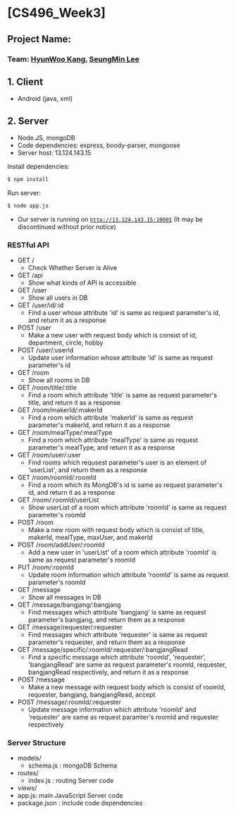 # [CS496_Week3]
## Project Name: 
### Team: [HyunWoo Kang](https://github.com/hyunOO), [SeungMin Lee](https://github.com/iamlsm97)

## 1. Client
- Android (java, xml)


## 2. Server
- Node.JS, mongoDB
- Code dependencies: express, boody-parser, mongoose
- Server host: 13.124.143.15

Install dependencies:
```bash
$ npm install
```
Run server:
```bash
$ node app.js
```

- Our server is running on [`http://13.124.143.15:10001`](http://13.124.143.15:10001) (It may be discontinued without prior notice)

### RESTful API
- GET /
    - Check Whether Server is Alive
- GET /api
    - Show what kinds of API is accessible
- GET /user
    - Show all users in DB
- GET /user/id/:id
    - Find a user whose attribute 'id' is same as request parameter's id, and return it as a response
- POST /user
    - Make a new user with request body which is consist of id, department, circle, hobby
- POST /user/:userId
    - Update user information whose attribute 'id' is same as request parameter's id
- GET /room
    - Show all rooms in DB
- GET /room/title/:title
    - Find a room which attribute 'title' is same as request parameter's title, and return it as a response
- GET /room/makerId/:makerId
    - Find a room which attribute 'makerId' is same as request parameter's makerId, and return it as a response
- GET /room/mealType/:mealType
    - Find a room which attribute 'mealType' is same as request parameter's mealType, and return it as a response
- GET /room/user/:user
    - Find rooms which requsest parameter's user is an element of 'userList', and return them as a response
- GET /room/roomId/:roomId
    - Find a room which its MongDB's id is same as request parameter's id, and return it as a response
- GET /room/:roomId/userList
    - Show userList of a room which attribute 'roomId' is same as request parameter's roomId
- POST /room
    - Make a new room with request body which is consist of title, makerId, mealType, maxUser, and makerId
- POST /room/addUser/:roomId
    - Add a new user in 'userList' of a room which attribute 'roomId' is same as request parameter's roomId
- PUT /room/:roomId
    - Update room information which attribute 'roomId' is same as request parameter's roomId
- GET /message
    - Show all messages in DB
- GET /message/bangjang/:bangjang
    - Find messages which attribute 'bangjang' is same as request parameter's bangjang, and return them as a response
- GET /message/requester/:requester
    - Find messages which attribute 'requester' is same as request parameter's requester, and return them as a response
- GET /message/specific/:roomId/:requester/:bangjangRead
    - Find a specific message which attribute 'roomId', 'requester', 'bangjangRead' are same as request parameter's roomId, requester, bangjangRead respectively, and return it as a response
- POST /message
    - Make a new message with request body which is consist of roomId, requester, bangjang, bangjangRead, accept
- POST /message/:roomId/:requester
    - Update message information which attribute 'roomId' and 'requester' are same as request paramter's roomId and requester respectively

### Server Structure
- models/
    - schema.js : mongoDB Schema
- routes/
    - index.js : routing Server code
- views/ 
- app.js: main JavaScript Server code
- package.json : include code dependencies
